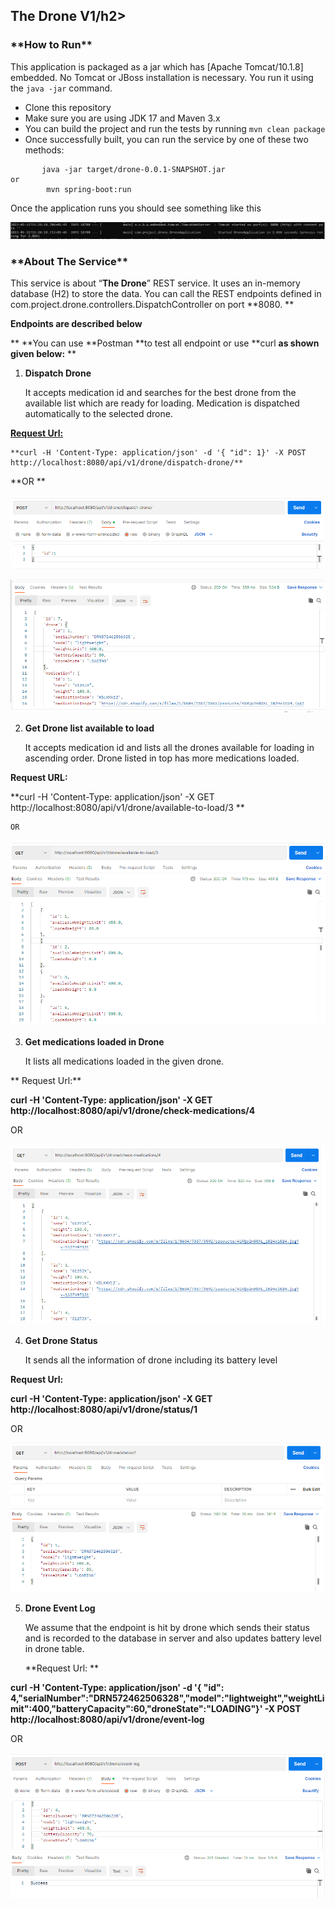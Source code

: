 
<h2>The Drone V1/h2>


<h3>**How to Run**</h3>


This application is packaged as a jar which has [Apache Tomcat/10.1.8] embedded. No Tomcat or JBoss installation is necessary. You run it using the `java -jar` command.



* Clone this repository
* Make sure you are using JDK 17 and Maven 3.x
* You can build the project and run the tests by running `mvn clean package`
* Once successfully built, you can run the service by one of these two methods:


```
       java -jar target/drone-0.0.1-SNAPSHOT.jar
or
        mvn spring-boot:run 
```


Once the application runs you should see something like this


![alt_text](images/image1.png "image_tooltip")


<h3>**About The Service**</h3>


This service is about “**The Drone**” REST service. It uses an in-memory database (H2) to store the data. You can call the REST endpoints defined in com.project.drone.controllers.DispatchController on port **8080. **

**Endpoints are described below**

**	**You can use **Postman **to test all endpoint or use **curl **as shown given below:** **



1. **Dispatch Drone**

    It accepts medication id and searches for the best drone from the available list which are ready for loading. Medication is dispatched automatically to the selected drone.


**<span style="text-decoration:underline;">Request Url:</span>**


    **curl -H 'Content-Type: application/json' -d '{ "id": 1}' -X POST http://localhost:8080/api/v1/drone/dispatch-drone/**

**OR **


![alt_text](images/image2.png "image_tooltip")



![alt_text](images/image3.png "image_tooltip")




2. **Get Drone list available to load**

    It accepts medication id and lists all the drones available for loading in ascending order. Drone listed in top has more medications loaded.


**Request URL:**

**curl -H 'Content-Type: application/json'  -X GET http://localhost:8080/api/v1/drone/available-to-load/3 **


    OR


    
![alt_text](images/image4.png "image_tooltip")




3. **Get medications loaded in Drone**

    It lists all medications loaded in the given drone. 


 **   Request Url:**

**curl -H 'Content-Type: application/json'  -X GET http://localhost:8080/api/v1/drone/check-medications/4**

OR 


![alt_text](images/image5.png "image_tooltip")




4. **Get Drone Status**

    It sends all the information of drone including its battery level


**Request Url:**

**curl -H 'Content-Type: application/json'  -X GET http://localhost:8080/api/v1/drone/status/1**

OR


![alt_text](images/image6.png "image_tooltip")




5. **Drone Event Log**

    We assume that the endpoint is hit by drone which sends their status and is recorded to the database in server and also updates battery level in drone table.


    **Request Url: **

**curl -H 'Content-Type: application/json' -d '{ "id": 4,"serialNumber":"DRN572462506328","model":"lightweight","weightLimit":400,"batteryCapacity":60,"droneState":"LOADING"}' -X POST http://localhost:8080/api/v1/drone/event-log**

OR


![alt_text](images/image7.png "image_tooltip")

